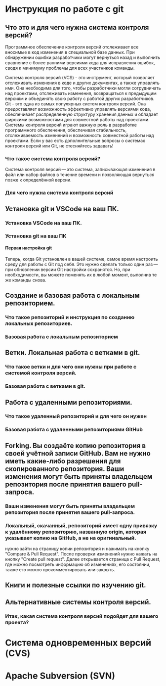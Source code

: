 # Инструкция по работе с git

## Что это и для чего нужна система контроля версий?
Программное обеспечение контроля версий отслеживает все вносимые в код изменения в специальной базе данных. При обнаружении ошибки разработчики могут вернуться назад и выполнить сравнение с более ранними версиями кода для исправления ошибок, сводя к минимуму проблемы для всех участников команды.

Система контроля версий (VCS) - это инструмент, который позволяет отслеживать изменения в коде и других документах, а также управлять ими. Она необходима для того, чтобы разработчики могли сотрудничать над проектами, отслеживать изменения, возвращаться к предыдущим версиям и объединять свою работу с работой других разработчиков.
Git - это одна из самых популярных систем контроля версий. Она предоставляет возможность эффективно управлять версиями кода, обеспечивает распределенную структуру хранения данных и обладает широкими возможностями для совместной работы над проектами.
Системы контроля версий играют важную роль в разработке программного обеспечения, обеспечивая стабильность, отслеживаемость изменений и возможность совместной работы над проектами.
Если у вас есть дополнительные вопросы о системах контроля версий или Git, не стесняйтесь задавать!

### Что такое система контроля версий?

Система контроля версий — это система, записывающая изменения в файл или набор файлов в течение времени и позволяющая вернуться позже к определённой версии.

### Для чего нужна система контроля версий

## Установка git и VSCode на ваш ПК.

### Установка VSCode на ваш ПК.

### Установка git на ваш ПК

#### Первая настройка git
Теперь, когда Git установлен в вашей системе, самое время настроить среду для работы с Git под себя. Это нужно сделать только один раз — при обновлении версии Git настройки сохранятся. Но, при необходимости, вы можете поменять их в любой момент, выполнив те же команды снова.

## Создание и базовая работа с локальным репозиторием.

### Что такое репозиторий и инструкция по созданию локальных репозиториев.

### Базовая работа с локальным репозиторием

## Ветки. Локальная работа с ветками в git.

### Что такое ветки и для чего они нужны при работе с системой контроля версий.

### Базовая работа с ветками в git.

## Работа с удаленными репозиториями.

### Что такое удаленный репозиторий и для чего он нужен

### Базовая работа с удаленными репозиториями GitHub

## Forking. Вы создаёте копию репозитория в своей учётной записи GitHub. Вам не нужно иметь какие-либо разрешения для скопированного репозитория. Ваши изменения могут быть приняты владельцем репозитория после принятия вашего pull-запроса.

### Ваши изменения могут быть приняты владельцем репозитория после принятия вашего pull-запроса.

### Локальный, скачанный, репозиторий имеет одну привязку к удалённому репозиторию, названную origin, которая указывает копию на GitHub, а не на оригинальный.

нужно зайти на страницу копии репозитория и нажимать на кнопку "Compare & Pull Request". После проверки изменений нужно нажать на кнопку "Create pull request". Далее открывается страница с Pull Request, где можно посмотреть информацию об изменениях, его состоянии, также его можно прокомментировать или закрыть.

## Книги и полезные ссылки по изучению git.

## Альтернативные системы контроля версий.

### Итак, какая система контроля версий подойдет для вашего проекта?

# Система одновременных версий (CVS)

# Apache Subversion (SVN)

